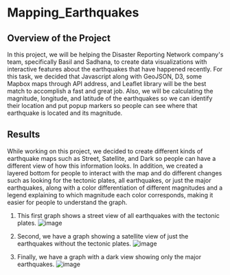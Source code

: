 # Mapping_Earthquakes

## Overview of the Project

In this project, we will be helping the Disaster Reporting Network company's team, specifically Basil and Sadhana, to create data visualizations with interactive features about the earthquakes that have happened recently. 
For this task, we decided that Javascript along with GeoJSON, D3, some Mapbox maps through API address, and Leaflet library will be the best match to accomplish a fast and great job. Also, we will be calculating the magnitude, longitude, and latitude of the earthquakes so we can identify their location and put popup markers so people can see where that earthquake is located and its magnitude.

## Results

While working on this project, we decided to create different kinds of earthquake maps such as Street, Satellite, and Dark so people can have a different view of how this information looks. In addition, we created a layered bottom for people to interact with the map and do different changes such as looking for the tectonic plates, all earthquakes, or just the major earthquakes, along with a color differentiation of different magnitudes and a legend explaining to which magnitude each color corresponds, making it easier for people to understand the graph.

1. This first graph shows a street view of all earthquakes with the tectonic plates.
![image](https://user-images.githubusercontent.com/113261292/212890037-d077d2f1-44aa-43ab-8255-7fb4342449aa.png)

2. Second, we have a graph showing a satellite view of just the earthquakes without the tectonic plates.
![image](https://user-images.githubusercontent.com/113261292/212890399-bcdeac9d-b081-46eb-921d-2725319feaee.png)

3. Finally, we have a graph with a dark view showing only the major earthquakes. 
![image](https://user-images.githubusercontent.com/113261292/212890749-3378a264-ff83-4128-8a69-73fb13425063.png)

